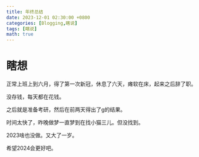 ```yaml
---
title: 年终总结
date: 2023-12-01 02:30:00 +0800
categories: [Blogging,瞎说]
tags: [瞎说]
math: true
---
```


# 瞎想

正常上班上到六月，得了第一次新冠，休息了六天，瘫软在床，起来之后辞了职。

没存钱，每天都在花钱。

之后就是准备考研，然后在前两天得出了g的结果。

时间太快了，昨晚做梦一直梦到在找小猫三儿。但没找到。

2023啥也没做。又大了一岁。

希望2024会更好吧。

